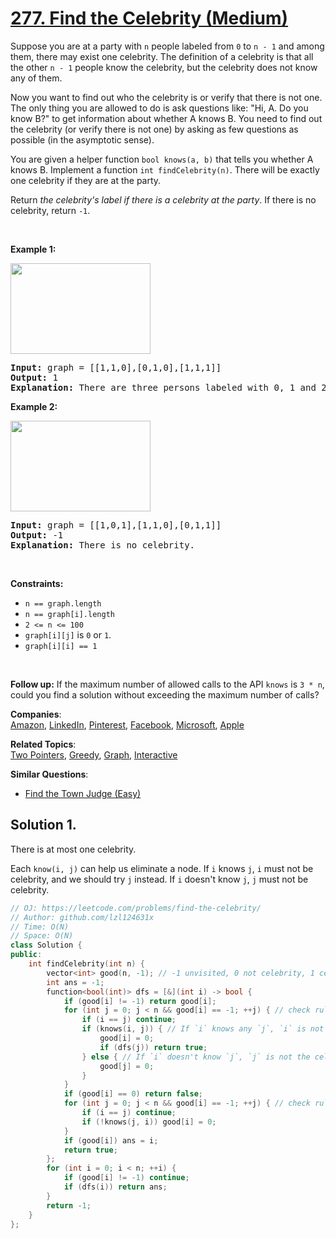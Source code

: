 # [277. Find the Celebrity (Medium)](https://leetcode.com/problems/find-the-celebrity/)

<p>Suppose you are at a party with <code>n</code> people labeled from <code>0</code> to <code>n - 1</code> and among them, there may exist one celebrity. The definition of a celebrity is that all the other <code>n - 1</code> people know the celebrity, but the celebrity does not know any of them.</p>

<p>Now you want to find out who the celebrity is or verify that there is not one. The only thing you are allowed to do is ask questions like: "Hi, A. Do you know B?" to get information about whether A knows B. You need to find out the celebrity (or verify there is not one) by asking as few questions as possible (in the asymptotic sense).</p>

<p>You are given a helper function <code>bool knows(a, b)</code> that tells you whether A knows B. Implement a function <code>int findCelebrity(n)</code>. There will be exactly one celebrity if they are at the party.</p>

<p>Return <em>the celebrity's label if there is a celebrity at the party</em>. If there is no celebrity, return <code>-1</code>.</p>

<p>&nbsp;</p>
<p><strong>Example 1:</strong></p>
<img alt="" src="https://assets.leetcode.com/uploads/2022/01/19/g1.jpg" style="width: 224px; height: 145px;">
<pre><strong>Input:</strong> graph = [[1,1,0],[0,1,0],[1,1,1]]
<strong>Output:</strong> 1
<strong>Explanation:</strong> There are three persons labeled with 0, 1 and 2. graph[i][j] = 1 means person i knows person j, otherwise graph[i][j] = 0 means person i does not know person j. The celebrity is the person labeled as 1 because both 0 and 2 know him but 1 does not know anybody.
</pre>

<p><strong>Example 2:</strong></p>
<img alt="" src="https://assets.leetcode.com/uploads/2022/01/19/g2.jpg" style="width: 224px; height: 145px;">
<pre><strong>Input:</strong> graph = [[1,0,1],[1,1,0],[0,1,1]]
<strong>Output:</strong> -1
<strong>Explanation:</strong> There is no celebrity.
</pre>

<p>&nbsp;</p>
<p><strong>Constraints:</strong></p>

<ul>
	<li><code>n == graph.length</code></li>
	<li><code>n == graph[i].length</code></li>
	<li><code>2 &lt;= n &lt;= 100</code></li>
	<li><code>graph[i][j]</code> is <code>0</code> or <code>1</code>.</li>
	<li><code>graph[i][i] == 1</code></li>
</ul>

<p>&nbsp;</p>
<p><strong>Follow up:</strong> If the maximum number of allowed calls to the API <code>knows</code> is <code>3 * n</code>, could you find a solution without exceeding the maximum number of calls?</p>


**Companies**:  
[Amazon](https://leetcode.com/company/amazon), [LinkedIn](https://leetcode.com/company/linkedin), [Pinterest](https://leetcode.com/company/pinterest), [Facebook](https://leetcode.com/company/facebook), [Microsoft](https://leetcode.com/company/microsoft), [Apple](https://leetcode.com/company/apple)

**Related Topics**:  
[Two Pointers](https://leetcode.com/tag/two-pointers/), [Greedy](https://leetcode.com/tag/greedy/), [Graph](https://leetcode.com/tag/graph/), [Interactive](https://leetcode.com/tag/interactive/)

**Similar Questions**:
* [Find the Town Judge (Easy)](https://leetcode.com/problems/find-the-town-judge/)

## Solution 1.

There is at most one celebrity.

Each `know(i, j)` can help us eliminate a node. If `i` knows `j`, `i` must not be celebrity, and we should try `j` instead. If `i` doesn't know `j`, `j` must not be celebrity.

```cpp
// OJ: https://leetcode.com/problems/find-the-celebrity/
// Author: github.com/lzl124631x
// Time: O(N)
// Space: O(N)
class Solution {
public:
    int findCelebrity(int n) {
        vector<int> good(n, -1); // -1 unvisited, 0 not celebrity, 1 celebrity
        int ans = -1;
        function<bool(int)> dfs = [&](int i) -> bool {
            if (good[i] != -1) return good[i];
            for (int j = 0; j < n && good[i] == -1; ++j) { // check rule: I don't know anyone
                if (i == j) continue;
                if (knows(i, j)) { // If `i` knows any `j`, `i` is not the celebrity, try `j` instead
                    good[i] = 0;
                    if (dfs(j)) return true;
                } else { // If `i` doesn't know `j`, `j` is not the celebrity
                    good[j] = 0;
                }
            }
            if (good[i] == 0) return false;
            for (int j = 0; j < n && good[i] == -1; ++j) { // check rule: anyone knows me
                if (i == j) continue;
                if (!knows(j, i)) good[i] = 0;
            }
            if (good[i]) ans = i;
            return true;
        };
        for (int i = 0; i < n; ++i) {
            if (good[i] != -1) continue;
            if (dfs(i)) return ans;
        }
        return -1;
    }
};
```